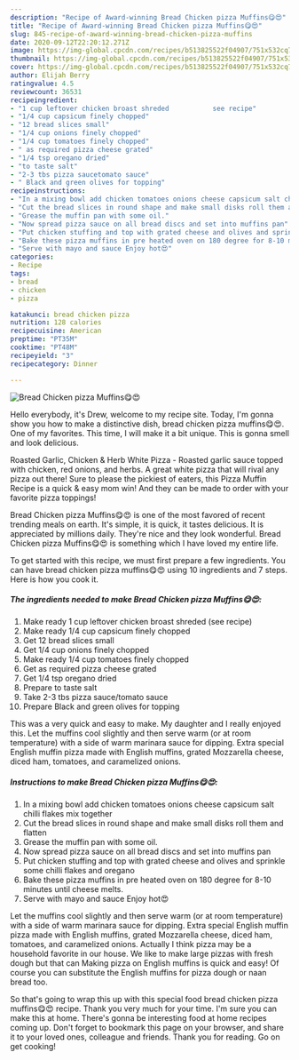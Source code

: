 ```yaml
---
description: "Recipe of Award-winning Bread Chicken pizza Muffins😋😍"
title: "Recipe of Award-winning Bread Chicken pizza Muffins😋😍"
slug: 845-recipe-of-award-winning-bread-chicken-pizza-muffins
date: 2020-09-12T22:20:12.271Z
image: https://img-global.cpcdn.com/recipes/b513825522f04907/751x532cq70/bread-chicken-pizza-muffins😋😍-recipe-main-photo.jpg
thumbnail: https://img-global.cpcdn.com/recipes/b513825522f04907/751x532cq70/bread-chicken-pizza-muffins😋😍-recipe-main-photo.jpg
cover: https://img-global.cpcdn.com/recipes/b513825522f04907/751x532cq70/bread-chicken-pizza-muffins😋😍-recipe-main-photo.jpg
author: Elijah Berry
ratingvalue: 4.5
reviewcount: 36531
recipeingredient:
- "1 cup leftover chicken broast shreded           see recipe"
- "1/4 cup capsicum finely chopped"
- "12 bread slices small"
- "1/4 cup onions finely chopped"
- "1/4 cup tomatoes finely chopped"
- " as required pizza cheese grated"
- "1/4 tsp oregano dried"
- "to taste salt"
- "2-3 tbs pizza saucetomato sauce"
- " Black and green olives for topping"
recipeinstructions:
- "In a mixing bowl add chicken tomatoes onions cheese capsicum salt chilli flakes mix together"
- "Cut the bread slices in round shape and make small disks roll them and flatten"
- "Grease the muffin pan with some oil."
- "Now spread pizza sauce on all bread discs and set into muffins pan"
- "Put chicken stuffing and top with grated cheese and olives and sprinkle some chilli flakes and oregano"
- "Bake these pizza muffins in pre heated oven on 180 degree for 8-10 minutes until cheese melts."
- "Serve with mayo and sauce Enjoy hot😍"
categories:
- Recipe
tags:
- bread
- chicken
- pizza

katakunci: bread chicken pizza 
nutrition: 128 calories
recipecuisine: American
preptime: "PT35M"
cooktime: "PT48M"
recipeyield: "3"
recipecategory: Dinner

---
```



![Bread Chicken pizza Muffins😋😍](https://img-global.cpcdn.com/recipes/b513825522f04907/751x532cq70/bread-chicken-pizza-muffins😋😍-recipe-main-photo.jpg)

Hello everybody, it's Drew, welcome to my recipe site. Today, I'm gonna show you how to make a distinctive dish, bread chicken pizza muffins😋😍. One of my favorites. This time, I will make it a bit unique. This is gonna smell and look delicious.

Roasted Garlic, Chicken &amp; Herb White Pizza - Roasted garlic sauce topped with chicken, red onions, and herbs. A great white pizza that will rival any pizza out there! Sure to please the pickiest of eaters, this Pizza Muffin Recipe is a quick &amp; easy mom win! And they can be made to order with your favorite pizza toppings!

Bread Chicken pizza Muffins😋😍 is one of the most favored of recent trending meals on earth. It's simple, it is quick, it tastes delicious. It is appreciated by millions daily. They're nice and they look wonderful. Bread Chicken pizza Muffins😋😍 is something which I have loved my entire life.


To get started with this recipe, we must first prepare a few ingredients. You can have bread chicken pizza muffins😋😍 using 10 ingredients and 7 steps. Here is how you cook it.

<!--inarticleads1-->

##### The ingredients needed to make Bread Chicken pizza Muffins😋😍:

1. Make ready 1 cup leftover chicken broast shreded           (see recipe)
1. Make ready 1/4 cup capsicum finely chopped
1. Get 12 bread slices small
1. Get 1/4 cup onions finely chopped
1. Make ready 1/4 cup tomatoes finely chopped
1. Get  as required pizza cheese grated
1. Get 1/4 tsp oregano dried
1. Prepare to taste salt
1. Take 2-3 tbs pizza sauce/tomato sauce
1. Prepare  Black and green olives for topping


This was a very quick and easy to make. My daughter and I really enjoyed this. Let the muffins cool slightly and then serve warm (or at room temperature) with a side of warm marinara sauce for dipping. Extra special English muffin pizza made with English muffins, grated Mozzarella cheese, diced ham, tomatoes, and caramelized onions. 

<!--inarticleads2-->

##### Instructions to make Bread Chicken pizza Muffins😋😍:

1. In a mixing bowl add chicken tomatoes onions cheese capsicum salt chilli flakes mix together
1. Cut the bread slices in round shape and make small disks roll them and flatten
1. Grease the muffin pan with some oil.
1. Now spread pizza sauce on all bread discs and set into muffins pan
1. Put chicken stuffing and top with grated cheese and olives and sprinkle some chilli flakes and oregano
1. Bake these pizza muffins in pre heated oven on 180 degree for 8-10 minutes until cheese melts.
1. Serve with mayo and sauce Enjoy hot😍


Let the muffins cool slightly and then serve warm (or at room temperature) with a side of warm marinara sauce for dipping. Extra special English muffin pizza made with English muffins, grated Mozzarella cheese, diced ham, tomatoes, and caramelized onions. Actually I think pizza may be a household favorite in our house. We like to make large pizzas with fresh dough but that can Making pizza on English muffins is quick and easy! Of course you can substitute the English muffins for pizza dough or naan bread too. 

So that's going to wrap this up with this special food bread chicken pizza muffins😋😍 recipe. Thank you very much for your time. I'm sure you can make this at home. There's gonna be interesting food at home recipes coming up. Don't forget to bookmark this page on your browser, and share it to your loved ones, colleague and friends. Thank you for reading. Go on get cooking!
